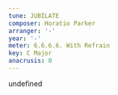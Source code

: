 ```yaml
---
tune: JUBILATE
composer: Horatio Parker
arranger: '-'
year: '-'
meter: 6.6.6.6. With Refrain
key: C Major
anacrusis: 0
---
```

undefined